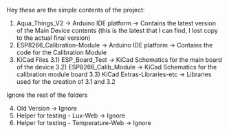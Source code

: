 Hey these are the simple contents of the project:

1) Aqua_Things_V2 
    -> Arduino IDE platform
    -> Contains the latest version of the Main Device contents (this is the latest that I can find, I lost copy to the actual final version) 
2) ESP8266_Calibration-Module
    -> Arduino IDE platform
    -> Contains the code for the Calibration Module
3) KiCad Files
    3.1) ESP_Board_Test
          -> KiCad Schematics for the main board of the device
    3.2) ESP8266_Calib_Module
          -> KiCad Schematics for the calibration module board
    3.3) KiCad Extras-Libraries-etc
          -> Libraries used for the creation of 3.1 and 3.2

Ignore the rest of the folders

4) Old Version
    -> Ignore
5) Helper for testing - Lux-Web
    -> Ignore
6) Helper for testing - Temperature-Web
    -> Ignore
